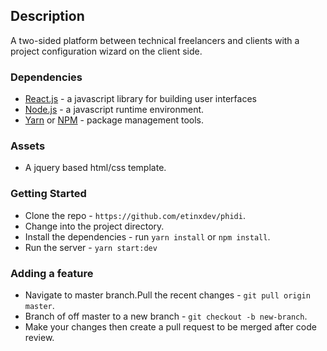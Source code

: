 ## Description
A two-sided platform between technical freelancers and clients
with a project configuration wizard on the client side.

### Dependencies
* [React.js](https://reactjs.org/) - a javascript library for building user interfaces
* [Node.js](https://nodejs.org/en/) - a javascript runtime environment.
* [Yarn](https://yarnpkg.com/) or [NPM](https://www.npmjs.com/) - package management tools.

### Assets
* A jquery based html/css template.

### Getting Started
* Clone the repo - ```https://github.com/etinxdev/phidi```.
* Change into the project directory.
* Install the dependencies - run ```yarn install``` or ```npm install```.
* Run the server - ```yarn start:dev```

### Adding a feature
* Navigate to master branch.Pull the recent changes - ```git pull origin master```.
* Branch of off master to a new branch - ```git checkout -b new-branch```.
* Make your changes then create a pull request to be merged after code review.
